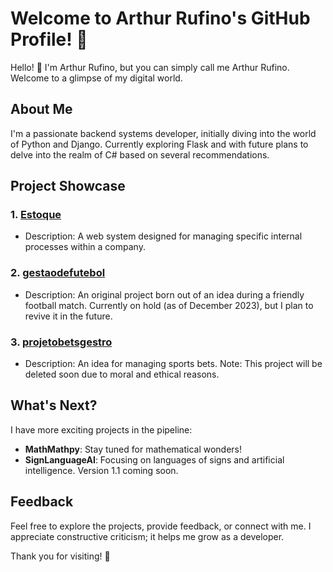 # Welcome to Arthur Rufino's GitHub Profile! 🚀

Hello! 👋 I'm Arthur Rufino, but you can simply call me Arthur Rufino. Welcome to a glimpse of my digital world.

## About Me

I'm a passionate backend systems developer, initially diving into the world of Python and Django. Currently exploring Flask and with future plans to delve into the realm of C# based on several recommendations.

## Project Showcase

### 1. [Estoque](https://github.com/ArthurRufi/Estoque)

- Description: A web system designed for managing specific internal processes within a company.

### 2. [gestaodefutebol](https://github.com/ArthurRufi/gestaofutebol)

- Description: An original project born out of an idea during a friendly football match. Currently on hold (as of December 2023), but I plan to revive it in the future.

### 3. [projetobetsgestro](https://github.com/ArthurRufi/projetobetsgestor)

- Description: An idea for managing sports bets. Note: This project will be deleted soon due to moral and ethical reasons.

## What's Next?

I have more exciting projects in the pipeline:

- **MathMathpy**: Stay tuned for mathematical wonders!
- **SignLanguageAI**: Focusing on languages of signs and artificial intelligence. Version 1.1 coming soon.

## Feedback

Feel free to explore the projects, provide feedback, or connect with me. I appreciate constructive criticism; it helps me grow as a developer.

Thank you for visiting! 🌟
